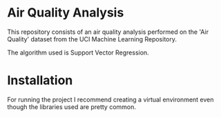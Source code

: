 # Air Quality Analysis 

This repository consists of an air quality analysis performed on the 'Air Quality' dataset from the UCI Machine Learning Repository.

The algorithm used is Support Vector Regression.

# Installation

For running the project I recommend creating a virtual environment even though the libraries used are pretty common.
